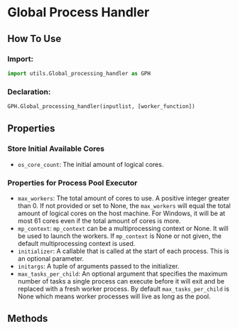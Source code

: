 # Global Process Handler

## How To Use

### Import:
```python
import utils.Global_processing_handler as GPH
```

### Declaration:
```python
GPH.Global_processing_handler(inputlist, [worker_function])
```

## Properties

### Store Initial Available Cores
- `os_core_count`: The initial amount of logical cores.

### Properties for Process Pool Executor
- `max_workers`: The total amount of cores to use. A positive integer greater than 0. If not provided or set to None, the `max_workers` will equal the total amount of logical cores on the host machine. For Windows, it will be at most 61 cores even if the total amount of cores is more.
- `mp_context`: `mp_context` can be a multiprocessing context or None. It will be used to launch the workers. If `mp_context` is None or not given, the default multiprocessing context is used.
- `initializer`: A callable that is called at the start of each process. This is an optional parameter.
- `initargs`: A tuple of arguments passed to the initializer.
- `max_tasks_per_child`: An optional argument that specifies the maximum number of tasks a single process can execute before it will exit and be replaced with a fresh worker process. By default `max_tasks_per_child` is None which means worker processes will live as long as the pool.

## Methods

